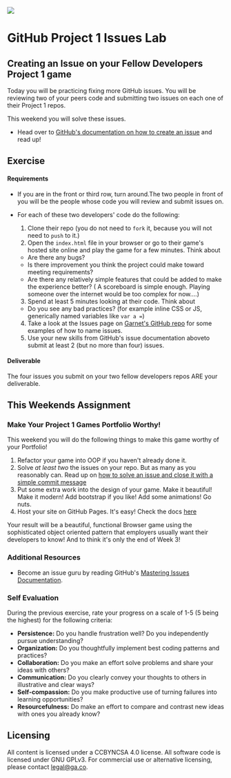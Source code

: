 <!--
Creator: <Name>
Market: DEN
-->

![](https://ga-dash.s3.amazonaws.com/production/assets/logo-9f88ae6c9c3871690e33280fcf557f33.png)

# GitHub Project 1 Issues Lab
## Creating an Issue on your Fellow Developers Project 1 game

Today you will be practicing fixing more GitHub issues. You will be reviewing two of your peers code and submitting two issues on each one of their Project 1 repos.

This weekend you will solve these issues.

- Head over to [GitHub's documentation on how to create an issue](https://help.github.com/articles/creating-an-issue/) and read up!

## Exercise

#### Requirements
- If you are in the front or third row, turn around.The two people in front of you will be the people whose code you will review and submit issues on.
- For each of these two developers' code do the following:

  1. Clone their repo (you do not need to `fork` it, because you will not need to `push` to it.)
  2. Open the `index.html` file in your browser or go to their game's hosted site online and play the game for a few minutes. Think about
    - Are there any bugs?
    - Is there improvement you think the project could make toward meeting requirements?
    - Are there any relatively simple features that could be added to make the experience better? ( A scoreboard is simple enough. Playing someone over the internet would be too complex for now....)
  3. Spend at least 5 minutes looking at their code. Think about
    - Do you see any bad practices? (for example inline CSS or JS, generically named variables like `var a =`)
  4. Take a look at the Issues page on [Garnet's GitHub repo]( https://github.com/ga-dc/garnet/issues) for some examples of how to name issues.
  4. Use your new skills from GitHub's issue documentation aboveto submit at least 2 (but no more than four) issues.

#### Deliverable

  The four issues you submit on your two fellow developers repos ARE your deliverable.

## This Weekends Assignment

### Make Your Project 1 Games Portfolio Worthy!

This weekend you will do the following things to make this game worthy of your Portfolio!

1. Refactor your game into OOP if you haven't already done it.
2. Solve *at least two* the issues on your repo. But as many as you reasonably can. Read up on [how to solve an issue and close it with a simple commit message](https://help.github.com/articles/closing-issues-via-commit-messages/)
3. Put some extra work into the design of your game. Make it beautiful! Make it modern! Add bootstrap if you like! Add some animations! Go nuts.
4. Host your site on GitHub Pages. It's easy! Check the docs [here](https://pages.github.com/)


Your result will be a beautiful, functional Browser game using the sophisticated object oriented pattern that employers usually want their developers to know! And to think it's only the end of Week 3!

### Additional Resources

- Become an issue guru by reading GitHub's [Mastering Issues Documentation](https://guides.github.com/features/issues/).

### Self Evaluation

During the previous exercise, rate your progress on a scale of 1-5 (5 being the highest) for the following criteria:

- **Persistence:** Do you handle frustration well? Do you independently pursue understanding?
- **Organization:** Do you thoughtfully implement best coding patterns and practices?
- **Collaboration:** Do you make an effort solve problems and share your ideas with others?
- **Communication:** Do you clearly convey your thoughts to others in illustrative and clear ways?
- **Self-compassion:** Do you make productive use of turning failures into learning opportunities?
- **Resourcefulness:** Do make an effort to compare and contrast new ideas with ones you already know?

## Licensing
All content is licensed under a CC­BY­NC­SA 4.0 license.
All software code is licensed under GNU GPLv3. For commercial use or alternative licensing, please contact legal@ga.co.
